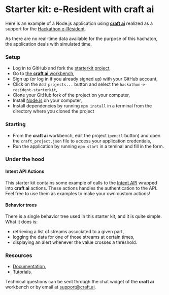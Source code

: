# Starter kit: e-Resident with craft ai  #

Here is an example of a Node.js application using [**craft ai**](http://craft.ai) 
realized as a support for the [Hackathon e-Résident](http://hackathon.dalkia.fr/).

As there are no real-time data available for the purpose of this hachaton, 
the application deals with simulated time.

### Setup ###

- Log in to GitHub and fork the [starterkit project](https://github.com/craft-ai/hackathon-e-residents-starterkit),
- Go to [the **craft ai** workbench](https://workbench.craft.ai),
- Sign up (or log in if you already signed up) with your GitHub account,
- Click on the `Add projects...` button and select the `hackathon-e-resident-starterkit`,
- Clone your GitHub fork of the project on your computer,
- Install [Node.js](https://nodejs.org/en/download/) on your computer,
- Install dependencies by running `npm install` in a terminal from the directory where
you cloned the project

### Starting ###

- From the **craft ai** workbench, edit the project (`pencil` button) and open the `craft_project.json`
file to access your application credentials,
- Run the application by running `npm start` in a teminal and fill in the form.

### Under the hood ###

#### Intent API Actions ####

This starter kit contains some example of calls to the [Intent API](https://apidalkia.hubintent.com/documentation/reference.html#/)
wrapped into **craft ai** actions.
These actions handles the authentication to the API.
Feel free to use them as examples to make your own custom actions! 

#### Behavior trees ####

There is a single behavior tree used in this starter kit, and it is quite simple. What it does is:
* retrieving a list of streams associated to a given part,
* logging the data for one of those streams at certain times,
* displaying an alert whenever the value crosses a threshold.

### Resources ###

- [Documentation](http://doc.craft.ai/index.html),
- [Tutorials](http://doc.craft.ai/tutorials/index.html).

Technical questions can be sent through the chat widget of the **craft ai**  workbench
or by email at [support@craft.ai](mailto:support@craft.ai).
